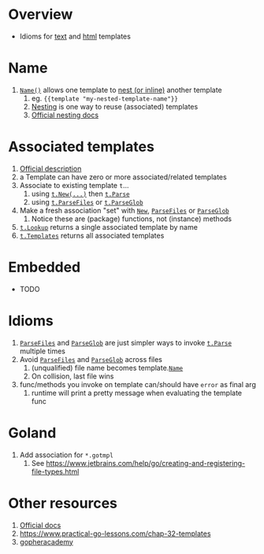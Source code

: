 # Overview
- Idioms for [text](https://pkg.go.dev/text/template) and [html](https://pkg.go.dev/html/template) templates

# Name
1. [`Name()`](https://pkg.go.dev/text/template#Template.Name) allows one template to [nest (or inline)](https://pkg.go.dev/text/template#hdr-Nested_template_definitions) another template
    1. eg. `{{template "my-nested-template-name"}}`
    1. [Nesting](https://pkg.go.dev/text/template#hdr-Nested_template_definitions) is one way to reuse (associated) templates
    1. [Official nesting docs](https://pkg.go.dev/text/template#hdr-Nested_template_definitions)


# Associated templates
1. [Official description](https://pkg.go.dev/text/template#hdr-Associated_templates)
1. a Template can have zero or more associated/related templates
1. Associate to existing template `t`...
    1. using [`t.New(...)`](https://pkg.go.dev/html/template#Template.New) then [`t.Parse`](https://pkg.go.dev/html/template#Template.Parse)
    1. using [`t.ParseFiles`](https://pkg.go.dev/text/template#Template.ParseFiles) or [`t.ParseGlob`](https://pkg.go.dev/text/template#Template.ParseGlob)
1. Make a fresh association "set" with [`New`](https://pkg.go.dev/text/template#New), [`ParseFiles`](https://pkg.go.dev/text/template#ParseFS) or [`ParseGlob`](https://pkg.go.dev/text/template#ParseGlob)
    1. Notice these are (package) functions, not (instance) methods
1. [`t.Lookup`](https://pkg.go.dev/html/template#Template.Lookup) returns a single associated template by name
1. [`t.Templates`](https://pkg.go.dev/html/template#Template.Templates) returns all associated templates


# Embedded
- TODO


# Idioms
1. [`ParseFiles`](https://pkg.go.dev/text/template#Template.ParseFiles) and [`ParseGlob`](https://pkg.go.dev/text/template#Template.ParseGlob) are just simpler ways to invoke [`t.Parse`](https://pkg.go.dev/text/template#Template.Parse) multiple times
1. Avoid [`ParseFiles`](https://pkg.go.dev/text/template#Template.ParseFiles) and [`ParseGlob`](https://pkg.go.dev/text/template#Template.ParseGlob) across files
    1. (unqualified) file name becomes template.[`Name`](https://pkg.go.dev/text/template#Template.Name)
    1. On collision, last file wins
1. func/methods you invoke on template can/should have `error` as final arg
    1. runtime will print a pretty message when evaluating the template func


# Goland
1. Add association for `*.gotmpl`
    1. See https://www.jetbrains.com/help/go/creating-and-registering-file-types.html


# Other resources
1. [Official docs](https://pkg.go.dev/text/template)
1. https://www.practical-go-lessons.com/chap-32-templates
1. [gopheracademy](https://blog.gopheracademy.com/advent-2017/using-go-templates/)
